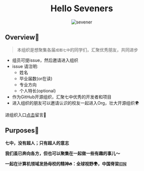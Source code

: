<div align="center">

# Hello Seveners

![sevener](https://picreso.oss-cn-beijing.aliyuncs.com/sevener.png)

</div>

## Overview👀

> 本组织是想聚集各届`成都七中`的同学们，汇聚优秀朋友，共同进步

+ 组员可提issue，然后邀请进入组织
+ issue 请注明:
  + 姓名
  + 毕业届数(or在读)
  + 专业方向
  + 个人特长(optional)
+ 作为GitHub开源组织，汇聚七中优秀的开发者和项目
+ 进入组织的朋友可以邀请认识的校友一起进入Org，壮大开源组织🌍

进组织入口[点击](https://github.com/No-7-High-School/HelloSeveners/issues)留言🌲

## Purposes👀

**七中，没有超人；只有超人的意志**

**我们虽已奔向各方，但也可以聚集在一起做一些有趣的事儿～**

**一起在计算机领域发扬母校的精神🔥：全球视野🌍，中国脊梁🇨🇳**